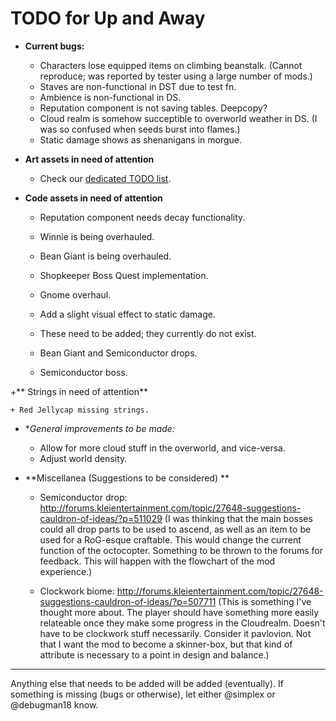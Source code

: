 # TODO for Up and Away

+ **Current bugs:**

	+ Characters lose equipped items on climbing beanstalk. (Cannot reproduce; was reported by tester using a large number of mods.)
	+ Staves are non-functional in DST due to test fn.
	+ Ambience is non-functional in DS.
	+ Reputation component is not saving tables. Deepcopy?
	+ Cloud realm is somehow succeptible to overworld weather in DS. (I was so confused when seeds burst into flames.)
	+ Static damage shows as shenanigans in morgue.

+ **Art assets in need of attention**

	+ Check our [dedicated TODO list](TODO_ART.md).

+ **Code assets in need of attention**

	+ Reputation component needs decay functionality.
	+ Winnie is being overhauled.
	+ Bean Giant is being overhauled.	
	+ Shopkeeper Boss Quest implementation.
	+ Gnome overhaul.
	+ Add a slight visual effect to static damage.

	+ These need to be added; they currently do not exist.

	+ Bean Giant and Semiconductor drops.
	+ Semiconductor boss.

+** Strings in need of attention**

	+ Red Jellycap missing strings.

+ **General improvements to be made:*

	+ Allow for more cloud stuff in the overworld, and vice-versa.
	+ Adjust world density.

+ **Miscellanea (Suggestions to be considered) **

	+ Semiconductor drop: http://forums.kleientertainment.com/topic/27648-suggestions-cauldron-of-ideas/?p=511029 (I was thinking that the main bosses could all drop parts to be used to ascend, as well as an item to be used for a RoG-esque craftable. This would change the current function of the octocopter. Something to be thrown to the forums for feedback. This will happen with the flowchart of the mod experience.)

	+ Clockwork biome: http://forums.kleientertainment.com/topic/27648-suggestions-cauldron-of-ideas/?p=507711 (This is something I've thought more about. The player should have something more easily relateable once they make some progress in the Cloudrealm. Doesn't have to be clockwork stuff necessarily. Consider it pavlovion. Not that I want the mod to become a skinner-box, but that kind of attribute is necessary to a point in design and balance.)

******

Anything else that needs to be added will be added (eventually). 
If something is missing (bugs or otherwise), let either @simplex or @debugman18 know.

<!--
vim: ft=markdown nofoldenable
-->
